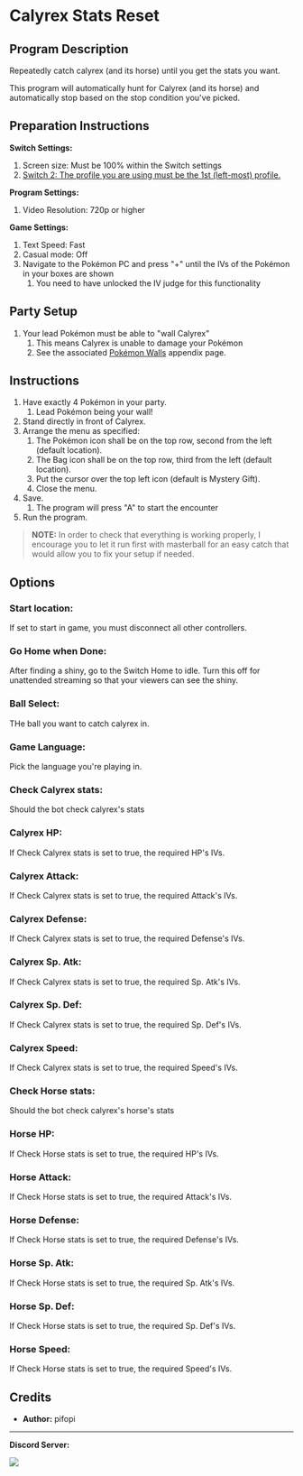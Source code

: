 # Calyrex Stats Reset

## Program Description

Repeatedly catch calyrex (and its horse) until you get the stats you want.

This program will automatically hunt for Calyrex (and its horse) and automatically stop based on the stop condition you've picked.

## Preparation Instructions

**Switch Settings:**

1. Screen size: Must be 100% within the Switch settings
2. [Switch 2: The profile you are using must be the 1st (left-most) profile.](/Wiki/Programs/NintendoSwitch/Switch2Notes.md#resetting-a-game-moves-the-cursor-to-the-1st-user-profile)

**Program Settings:**

1. Video Resolution: 720p or higher

**Game Settings:**

1. Text Speed: Fast
2. Casual mode: Off
3. Navigate to the Pokémon PC and press "+" until the IVs of the Pokémon in your boxes are shown
    1. You need to have unlocked the IV judge for this functionality

## Party Setup

1. Your lead Pokémon must be able to "wall Calyrex"
    1. This means Calyrex is unable to damage your Pokémon
    2. See the associated [Pokémon Walls](https://github.com/PokemonAutomation/Microcontroller/blob/master/Wiki/Programs/PokemonSwSh/PokemonWalls.md) appendix page.

## Instructions

1. Have exactly 4 Pokémon in your party.
    1. Lead Pokémon being your wall!
2. Stand directly in front of Calyrex.
3. Arrange the menu as specified:
    1. The Pokémon icon shall be on the top row, second from the left (default location).
    2. The Bag icon shall be on the top row, third from the left (default location).
    3. Put the cursor over the top left icon (default is Mystery Gift).
    4. Close the menu.
4. Save.
    1. The program will press "A" to start the encounter
5. Run the program.

> **NOTE:** In order to check that everything is working properly, I encourage you to let it run first with masterball for an easy catch that would allow you to fix your setup if needed.

## Options

### Start location:

If set to start in game, you must disconnect all other controllers.

### Go Home when Done:

After finding a shiny, go to the Switch Home to idle. Turn this off for unattended streaming so that your viewers can see the shiny.

### Ball Select:

THe ball you want to catch calyrex in.

### Game Language:

Pick the language you're playing in.

### Check Calyrex stats:

Should the bot check calyrex's stats

### Calyrex HP:

If Check Calyrex stats is set to true, the required HP's IVs.

### Calyrex Attack:

If Check Calyrex stats is set to true, the required Attack's IVs.

### Calyrex Defense:

If Check Calyrex stats is set to true, the required Defense's IVs.

### Calyrex Sp. Atk:

If Check Calyrex stats is set to true, the required Sp. Atk's IVs.

### Calyrex Sp. Def:

If Check Calyrex stats is set to true, the required Sp. Def's IVs.

### Calyrex Speed:

If Check Calyrex stats is set to true, the required Speed's IVs.

### Check Horse stats:

Should the bot check calyrex's horse's stats

### Horse HP:

If Check Horse stats is set to true, the required HP's IVs.

### Horse Attack:

If Check Horse stats is set to true, the required Attack's IVs.

### Horse Defense:

If Check Horse stats is set to true, the required Defense's IVs.

### Horse Sp. Atk:

If Check Horse stats is set to true, the required Sp. Atk's IVs.

### Horse Sp. Def:

If Check Horse stats is set to true, the required Sp. Def's IVs.

### Horse Speed:

If Check Horse stats is set to true, the required Speed's IVs.


## Credits

- **Author:** pifopi



<hr>

**Discord Server:** 

[<img src="https://canary.discordapp.com/api/guilds/695809740428673034/widget.png?style=banner2">](https://discord.gg/cQ4gWxN)


